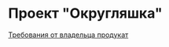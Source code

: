 
# Проект "Округляшка"

[Требования от владельца продукат](https://support.bsc-ideas.com/confl/x/qKOhCQ)
